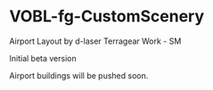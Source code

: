 # VOBL-fg-CustomScenery

Airport Layout by d-laser
Terragear Work - SM

Initial beta version

Airport buildings will be pushed soon.

